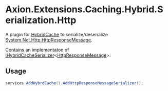 ﻿# Axion.Extensions.Caching.Hybrid.Serialization.Http

A plugin for [HybridCache](https://learn.microsoft.com/en-us/aspnet/core/performance/caching/hybrid) to serialize/deserialize [System.Net.Http.HttpResponseMessage](https://learn.microsoft.com/en-us/dotnet/api/system.net.http.httpresponsemessage).

Contains an implementaton of [IHybridCacheSerializer](https://learn.microsoft.com/en-us/dotnet/api/microsoft.extensions.caching.hybrid.ihybridcacheserializer-1)<[HttpResponseMessage](https://learn.microsoft.com/en-us/dotnet/api/system.net.http.httpresponsemessage)>.

## Usage

```csharp
services.AddHybrdCache().AddHttpResponseMessageSerializer();
```
